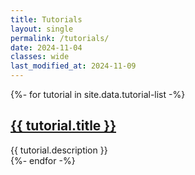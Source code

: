 ```yaml
---
title: Tutorials
layout: single
permalink: /tutorials/
date: 2024-11-04
classes: wide
last_modified_at: 2024-11-09
---
```


<div class="tutorial-list">
{%- for tutorial in site.data.tutorial-list -%}
    <div class="tutorial-list-item">
        <h2><a href="{{ tutorial.url }}">{{ tutorial.title }}</a></h2>
        {{ tutorial.description }}
    </div>
{%- endfor -%}
</div>
